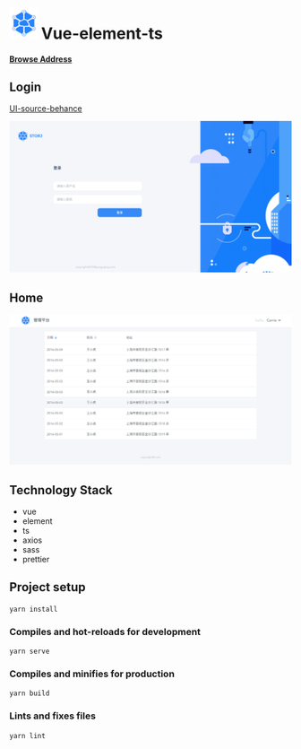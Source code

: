 # <img src="src/example/logo-icon.png" alt="Logo" width="50">  Vue-element-ts
#### [Browse Address](https://carrie999.github.io/vue-element-ts/build/index.html)
## Login
[UI-source-behance](https://www.behance.net/gallery/80831863/Storj-Satellite-Account)

<img src="src/example/login.png" width="1000">

## Home
 <img src="src/example/home.png" width="1000">

## Technology Stack 

- vue
- element
- ts
- axios
- sass
- prettier 


## Project setup
```
yarn install
```

### Compiles and hot-reloads for development
```
yarn serve
```

### Compiles and minifies for production
```
yarn build
```

### Lints and fixes files
```
yarn lint
```

